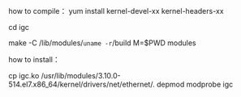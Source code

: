 how to compile：
yum install kernel-devel-xx kernel-headers-xx

cd igc

make -C /lib/modules/`uname -r`/build M=$PWD modules

how to install：

 cp igc.ko /usr/lib/modules/3.10.0-514.el7.x86_64/kernel/drivers/net/ethernet/.
 depmod 
 modprobe igc
